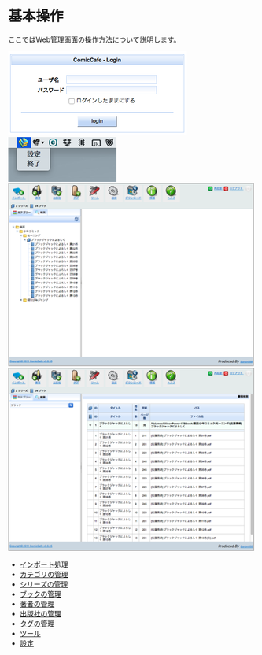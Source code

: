 # 基本操作
ここではWeb管理画面の操作方法について説明します。

<img src='https://raw.githubusercontent.com/burton999dev/ComicCafeHelp/master/images/ja/server/Login.png'/>
<img src='https://raw.githubusercontent.com/burton999dev/ComicCafeHelp/master/images/ja/server/Menubar.png'/>
<img src='https://raw.githubusercontent.com/burton999dev/ComicCafeHelp/master/images/ja/server/Main.png' width='500px'/>
<img src='https://raw.githubusercontent.com/burton999dev/ComicCafeHelp/master/images/ja/server/SearchBook.png' width='500px'/>


- [インポート処理](BasicOperations/Server/BasicOperations/Import.mkd)
- [カテゴリの管理](BasicOperations/ManagementCategory.mkd)
- [シリーズの管理](BasicOperations/ManagementSeries.mkd)
- [ブックの管理](BasicOperations/ManagementBook.mkd)
- [著者の管理](BasicOperations/ManagementAuthor.mkd)
- [出版社の管理](BasicOperations/ManagementPublisher.mkd)
- [タグの管理](BasicOperations/ManagementTag.mkd)
- [ツール](BasicOperations/Server/BasicOperations/Tools.mkd)
- [設定](BasicOperations/Server/BasicOperations/Settings.mkd)
